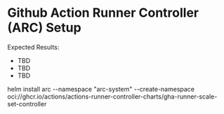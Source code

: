 # Github Action Runner Controller (ARC) Setup

Expected Results:

- TBD
- TBD
- TBD

helm install arc --namespace "arc-system" --create-namespace oci://ghcr.io/actions/actions-runner-controller-charts/gha-runner-scale-set-controller